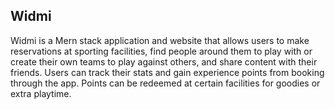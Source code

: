 ## Widmi

Widmi is a Mern stack application and website that allows users to make reservations at sporting facilities, find people around them to play with or create their own teams to play against others, and share content with their friends. Users can track their stats and gain experience points from booking through the app. Points can be redeemed at certain facilities for goodies or extra playtime. 